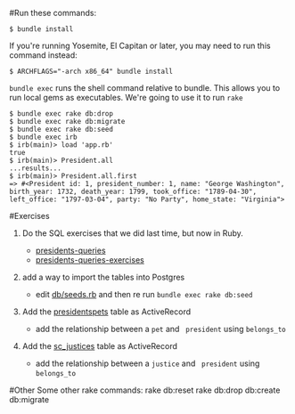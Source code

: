 #Run these commands:

    $ bundle install

If you're running Yosemite, El Capitan or later, you may need to run this command instead:

    $ ARCHFLAGS="-arch x86_64" bundle install

`bundle exec` runs the shell command relative to bundle. This allows you to run
local gems as executables. We're going to use it to run `rake`

    $ bundle exec rake db:drop
    $ bundle exec rake db:migrate
    $ bundle exec rake db:seed
    $ bundle exec irb
    $ irb(main)> load 'app.rb'
    true
    $ irb(main)> President.all
    ...results...
    $ irb(main)> President.all.first
    => #<President id: 1, president_number: 1, name: "George Washington", birth_year: 1732, death_year: 1799, took_office: "1789-04-30", left_office: "1797-03-04", party: "No Party", home_state: "Virginia">

#Exercises
1. Do the SQL exercises that we did last time, but now in Ruby.
    - [presidents-queries](../sql/presidents-queries.sql)
    - [presidents-queries-exercises](../sql/presidents-queries-exercises.sql)

2. add a way to import the tables into Postgres
    - edit [db/seeds.rb](db/seeds.rb) and then re run `bundle exec rake db:seed`
3. Add the [presidentspets](../sql/presidentspets.sql) table as ActiveRecord
    - add the relationship between a `pet` and ` president` using `belongs_to`
4. Add the [sc_justices](../sql/sc_justices.sql) table as ActiveRecord
    - add the relationship between a `justice` and ` president` using `belongs_to`

#Other
Some other rake commands:
	rake db:reset
	rake db:drop db:create db:migrate

